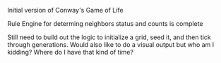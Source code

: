 Initial version of Conway's Game of Life

Rule Engine for determing neighbors status and counts is complete

Still need to build out the logic to initialize a grid, seed it, and then tick through generations.
Would also like to do a visual output but who am I kidding? Where do I have that kind of time?
